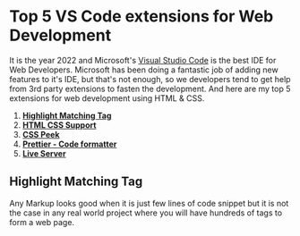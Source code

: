 # Top 5 VS Code extensions for Web Development

It is the year 2022 and Microsoft's [Visual Studio Code](https://code.visualstudio.com/) is the best IDE for Web Developers. Microsoft has been doing a fantastic job of adding new features to it's IDE, but that's not enough, so we developers tend to get help from 3rd party extensions to fasten the development. And here are my top 5 extensions for web development using HTML & CSS.

1. **[Highlight Matching Tag](https://marketplace.visualstudio.com/items?itemName=vincaslt.highlight-matching-tag)**
2. **[HTML CSS Support](https://marketplace.visualstudio.com/items?itemName=ecmel.vscode-html-css)**
3. **[CSS Peek](https://marketplace.visualstudio.com/items?itemName=pranaygp.vscode-css-peek)**
4. **[Prettier - Code formatter](https://marketplace.visualstudio.com/items?itemName=esbenp.prettier-vscode)**
5. **[Live Server](https://marketplace.visualstudio.com/items?itemName=ritwickdey.LiveServer)**

## Highlight Matching Tag

Any Markup looks good when it is just few lines of code snippet but it is not the case in any real world project where you will have hundreds of tags to form a web page.

